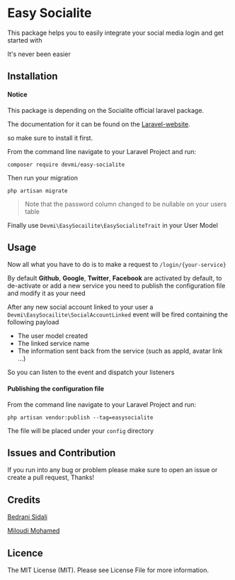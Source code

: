 # Easy Socialite

This package helps you to easily integrate your social media login and get started with

It's never been easier

## Installation

#### Notice
This package is depending on the Socialite official laravel package.

The documentation for it can be found on the [Laravel-website](https://laravel.com/docs/5.7/socialite).

so make sure to install it first.

From the command line navigate to your Laravel Project and run:

`composer require devmi/easy-socialite`

Then run your migration

`php artisan migrate`

> Note that the password column changed to be nullable on your users table

Finally use `Devmi\EasySocailite\EasySocialiteTrait` in your User Model

## Usage

Now all what you have to do is to make a request to `/login/{your-service}`

By default **Github**, **Google**, **Twitter**, **Facebook** are activated by default, to de-activate or add a new service you need to publish the configuration file and modify it as your need

After any new social account linked to your user a `Devmi\EasySocailite\SocialAccountLinked` event will be fired containing the following payload

- The user model created
- The linked service name
- The information sent back from the service (such as appId, avatar link ...)

So you can listen to the event and dispatch your listeners

#### Publishing the configuration file
From the command line navigate to your Laravel Project and run:

`php artisan vendor:publish --tag=easysocialite`

The file will be placed under your `config` directory

## Issues and Contribution
If you run into any bug or problem please make sure to open an issue or create a pull request, Thanks!

## Credits

[Bedrani Sidali](https://github.com/bboysidou)

[Miloudi Mohamed](https://github.com/MiloudiMohamed)

## Licence

The MIT License (MIT). Please see License File for more information.

